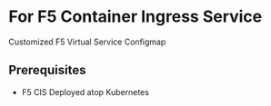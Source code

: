 # For F5 Container Ingress Service

Customized F5 Virtual Service Configmap

## Prerequisites
  - F5 CIS Deployed atop Kubernetes
